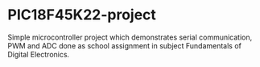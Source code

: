 # PIC18F45K22-project
Simple microcontroller project which demonstrates serial communication, PWM and ADC done as school assignment in subject Fundamentals of Digital Electronics.
